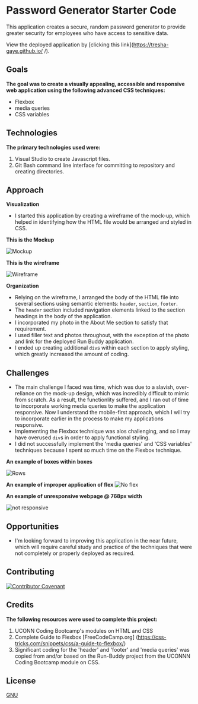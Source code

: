 # Password Generator Starter Code

This application creates a secure, random password generator to provide greater security for employees who have access to sensitive data.

View the deployed application by [clicking this link](https://tresha-gaye.github.io/ /).

## Goals

**The goal was to create a visually appealing, accessible and responsive web application using the following advanced CSS techniques:**
- Flexbox
- media queries
- CSS variables

## Technologies

**The primary technologies used were:**
1. Visual Studio to create Javascript files.
2. Git Bash command line interface for committing to repository and creating directories. 

## Approach

**Visualization**
- I started this application by creating a wireframe of the mock-up, which helped in identifying how the HTML file would be arranged and styled in CSS.

**This is the Mockup**

![Mockup](./assets/images/02-advanced-css-homework-demo.gif)

**This is the wireframe**

![Wireframe](./assets/images/portfolio-wireframe.jpg)

**Organization**
- Relying on the wireframe, I arranged the body of the HTML file into several sections using semantic elements: `header`, `section`, `footer`.
- The `header` section included navigation elements linked to the section headings in the body of the application.
- I incorporated my photo in the About Me section to satisfy that requirement.
- I used filler text and photos throughout, with the exception of the photo and link for the deployed Run Buddy application.
- I ended up creating additional `div`s within each section to apply styling, which greatly increased the amount of coding.

## Challenges
- The main challenge I faced was time, which was due to a slavish, over-reliance on the mock-up design, which was incredibly difficult to mimic from scratch. As a result, the functionlity suffered, and I ran out of time to incorporate working media queries to make the application responsive. Now I understand the mobile-first approach, which I will try to incorporate earlier in the process to make my applications responsive.
- Implementing the Flexbox technique was alos challenging, and so I may have overused `div`s in order to apply functional styling. 
- I did not successfully implement the 'media queries' and 'CSS variables' techniques because I spent so much time on the Flexbox technique.

**An example of boxes within boxes**

![Rows](./assets/images/work-product.jpg)

**An example of improper application of flex**
![No flex](./assets/images/resume.jpg)

**An example of unresponsive webpage @ 768px width**

![not responsive](./assets/images/screen-size.jpg)

## Opportunities
- I'm looking forward to improving this application in the near future, which will require careful study and practice of the techniques that were not completely or properly deployed as required.

## Contributing

[![Contributor Covenant](https://img.shields.io/badge/Contributor%20Covenant-2.1-4baaaa.svg)](code_of_conduct.md)

## Credits

**The following resources were used to complete this project:**
1. UCONN Coding Bootcamp's modules on HTML and CSS
2. Complete Guide to Flexbox [FreeCodeCamp.org] (https://css-tricks.com/snippets/css/a-guide-to-flexbox/)
3. Significant coding for the 'header' and 'footer' and 'media queries' was copied from and/or based on the Run-Buddy project from the UCONNN Coding Bootcamp module on CSS. 

## License
[GNU](https://opensource.org/licenses/GPL-3.0)


